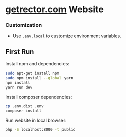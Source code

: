 # [getrector.com](https://getrector.com) Website

### Customization

- Use `.env.local` to customize environment variables.

## First Run

Install npm and dependencies:

```bash
sudo apt-get install npm
sudo npm install --global yarn
npm install
yarn run dev
```

Install composer dependencies:

```bash
cp .env.dist .env
composer install
```

Run website in local browser:

```bash
php -S localhost:8000 -t public
```
